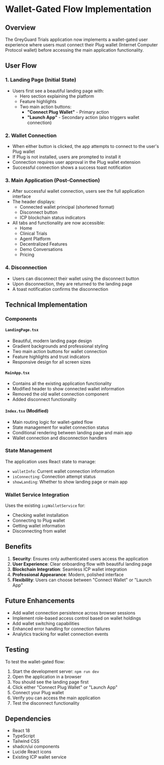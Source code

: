 # Wallet-Gated Flow Implementation

## Overview

The GreyGuard Trials application now implements a wallet-gated user experience where users must connect their Plug wallet (Internet Computer Protocol wallet) before accessing the main application functionality.

## User Flow

### 1. Landing Page (Initial State)
- Users first see a beautiful landing page with:
  - Hero section explaining the platform
  - Feature highlights
  - Two main action buttons:
    - **"Connect Plug Wallet"** - Primary action
    - **"Launch App"** - Secondary action (also triggers wallet connection)

### 2. Wallet Connection
- When either button is clicked, the app attempts to connect to the user's Plug wallet
- If Plug is not installed, users are prompted to install it
- Connection requires user approval in the Plug wallet extension
- Successful connection shows a success toast notification

### 3. Main Application (Post-Connection)
- After successful wallet connection, users see the full application interface
- The header displays:
  - Connected wallet principal (shortened format)
  - Disconnect button
  - ICP blockchain status indicators
- All tabs and functionality are now accessible:
  - Home
  - Clinical Trials
  - Agent Platform
  - Decentralized Features
  - Demo Conversations
  - Pricing

### 4. Disconnection
- Users can disconnect their wallet using the disconnect button
- Upon disconnection, they are returned to the landing page
- A toast notification confirms the disconnection

## Technical Implementation

### Components

#### `LandingPage.tsx`
- Beautiful, modern landing page design
- Gradient backgrounds and professional styling
- Two main action buttons for wallet connection
- Feature highlights and trust indicators
- Responsive design for all screen sizes

#### `MainApp.tsx`
- Contains all the existing application functionality
- Modified header to show connected wallet information
- Removed the old wallet connection component
- Added disconnect functionality

#### `Index.tsx` (Modified)
- Main routing logic for wallet-gated flow
- State management for wallet connection status
- Conditional rendering between landing page and main app
- Wallet connection and disconnection handlers

### State Management

The application uses React state to manage:
- `walletInfo`: Current wallet connection information
- `isConnecting`: Connection attempt status
- `showLanding`: Whether to show landing page or main app

### Wallet Service Integration

Uses the existing `icpWalletService` for:
- Checking wallet installation
- Connecting to Plug wallet
- Getting wallet information
- Disconnecting from wallet

## Benefits

1. **Security**: Ensures only authenticated users access the application
2. **User Experience**: Clear onboarding flow with beautiful landing page
3. **Blockchain Integration**: Seamless ICP wallet integration
4. **Professional Appearance**: Modern, polished interface
5. **Flexibility**: Users can choose between "Connect Wallet" or "Launch App"

## Future Enhancements

- Add wallet connection persistence across browser sessions
- Implement role-based access control based on wallet holdings
- Add wallet switching capabilities
- Enhanced error handling for connection failures
- Analytics tracking for wallet connection events

## Testing

To test the wallet-gated flow:

1. Start the development server: `npm run dev`
2. Open the application in a browser
3. You should see the landing page first
4. Click either "Connect Plug Wallet" or "Launch App"
5. Connect your Plug wallet
6. Verify you can access the main application
7. Test the disconnect functionality

## Dependencies

- React 18
- TypeScript
- Tailwind CSS
- shadcn/ui components
- Lucide React icons
- Existing ICP wallet service
